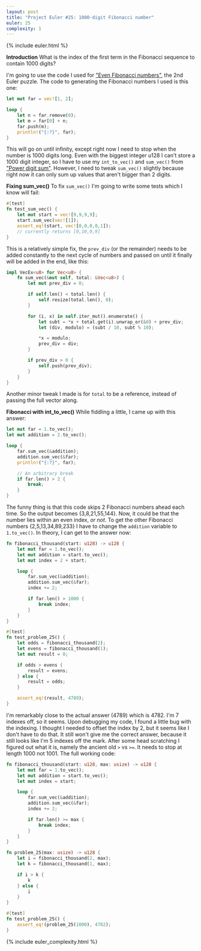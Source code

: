 ```yaml
---
layout: post
title: "Project Euler #25: 1000-digit Fibonacci number"
euler: 25
complexity: 1
---
```


{% include euler.html %}

**Introduction**
What is the index of the first term in the Fibonacci sequence to contain 1000 digits?

I'm going to use the code I used for ["Even Fibonacci numbers"](/2021/10/23/project-euler-2-even-fibonacci-numbers.html), the 2nd Euler puzzle. The code to generating the Fibonacci numbers I used is this one:

```rust
let mut far = vec![1, 2];

loop {
    let n = far.remove(0);
    let m = far[0] + n;
    far.push(m);
    println!("{:?}", far);
}
```

This will go on until infinity, except right now I need to stop when the number is 1000 digits long. Even with the biggest integer u128 I can't store a 1000 digit integer, so I have to use my `int_to_vec()` and `sum_vec()` from ["Power digit sum"](/2021/10/26/project-euler-16-power-digit-sum.html). However, I need to tweak `sum_vec()` slightly because right now it can only sum up values that aren't bigger than 2 digits.

**Fixing sum_vec()**
To fix `sum_vec()` I'm going to write some tests which I know will fail:

```rust
#[test]
fn test_sum_vec() {
    let mut start = vec![9,9,9,9];
    start.sum_vec(vec![1]);
    assert_eq!(start, vec![0,0,0,0,1]);
    // currently returns [0,10,9,9]
}
```

This is a relatively simple fix, the `prev_div` (or the remainder) needs to be added constantly to the next cycle of numbers and passed on until it finally will be added in the end, like this:

```rust
impl VecEx<u8> for Vec<u8> {
    fn sum_vec(&mut self, total: &Vec<u8>) {
        let mut prev_div = 0;

        if self.len() < total.len() {
            self.resize(total.len(), 0);
        }

        for (i, x) in self.iter_mut().enumerate() {
            let subt = *x + total.get(i).unwrap_or(&0) + prev_div;
            let (div, modulo) = (subt / 10, subt % 10);

            *x = modulo;
            prev_div = div;
        }

        if prev_div > 0 {
            self.push(prev_div);
        }
    }
}
```

Another minor tweak I made is for `total` to be a reference, instead of passing the full vector along.

**Fibonacci with int_to_vec()**
While fiddling a little, I came up with this answer:

```rust
let mut far = 1.to_vec();
let mut addition = 2.to_vec();

loop {
    far.sum_vec(&addition);
    addition.sum_vec(&far);
    println!("{:?}", far);

    // An arbitrary break
    if far.len() > 2 {
        break;
    }
}
```

The funny thing is that this code skips 2 Fibonacci numbers ahead each time. So the output becomes {3,8,21,55,144}. Now, it could be that the number lies within an even index, _or not_. To get the other Fibonacci numbers {2,5,13,34,89,233} I have to change the `addition` variable to `1.to_vec()`. In theory, I can get to the answer now:

```rust
fn fibonacci_thousand(start: u128) -> u128 {
    let mut far = 1.to_vec();
    let mut addition = start.to_vec();
    let mut index = 2 + start;

    loop {
        far.sum_vec(&addition);
        addition.sum_vec(&far);
        index += 2;

        if far.len() > 1000 {
            break index;
        }
    }
}

#[test]
fn test_problem_25() {
    let odds = fibonacci_thousand(2);
    let evens = fibonacci_thousand(1);
    let mut result = 0;

    if odds > evens {
        result = evens;
    } else {
        result = odds;
    }

    assert_eq!(result, 4789);
}
```

I'm remarkably close to the actual answer (4789) which is 4782. I'm 7 indexes off, so it seems. Upon debugging my code, I found a little bug with the indexing. I thought I needed to offset the index by 2, but it seems like I don't have to do that. It still won't give me the correct answer, because it still looks like I'm 5 indexes off the mark. After some head scratching I figured out what it is, namely the ancient old `>` vs `>=`. It needs to stop at length 1000 not 1001. The full working code:

```rust
fn fibonacci_thousand(start: u128, max: usize) -> u128 {
    let mut far = 1.to_vec();
    let mut addition = start.to_vec();
    let mut index = start;

    loop {
        far.sum_vec(&addition);
        addition.sum_vec(&far);
        index += 2;

        if far.len() >= max {
            break index;
        }
    }
}

fn problem_25(max: usize) -> u128 {
    let i = fibonacci_thousand(2, max);
    let k = fibonacci_thousand(1, max);

    if i > k {
        k
    } else {
        i
    }
}

#[test]
fn test_problem_25() {
    assert_eq!(problem_25(1000), 4782);
}
```

{% include euler_complexity.html %}
